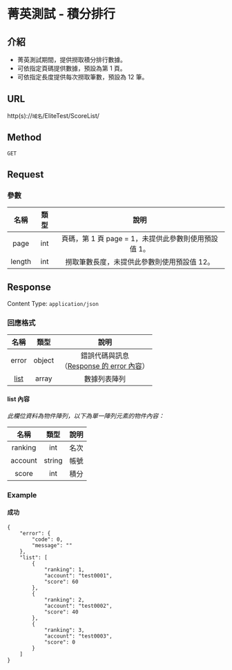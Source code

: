 # 菁英測試 - 積分排行

## 介紹

- 菁英測試期間，提供撈取積分排行數據。
- 可依指定頁碼提供數據，預設為第 1 頁。
- 可依指定長度提供每次撈取筆數，預設為 12 筆。

## URL

http(s)://`域名`/EliteTest/ScoreList/

## Method

`GET`

## Request

### 參數

| 名稱 | 類型 | 說明 |
|:-:|:-:|:-:|
| page | int | 頁碼，第 1 頁 page = 1，未提供此參數則使用預設值 1。 |
| length | int | 撈取筆數長度，未提供此參數則使用預設值 12。 |

## Response

Content Type: `application/json`

### 回應格式

| 名稱 | 類型 | 說明 |
|:-:|:-:|:-:|
| error | object | 錯誤代碼與訊息<br>（[Response 的 error 內容](../response.md#error)） |
| [list](#list) | array | 數據列表陣列 |

#### <span id="list"> list 內容</span>

_此欄位資料為物件陣列，以下為單一陣列元素的物件內容：_

| 名稱 | 類型 | 說明 |
|:-:|:-:|:-:|
| ranking | int | 名次 |
| account | string | 帳號 |
| score | int |積分 |

### Example

#### 成功

	{
	    "error": {
	        "code": 0,
	        "message": ""
	    },
	    "list": [
	        {
	            "ranking": 1,
	            "account": "test0001",
	            "score": 60
	        },
	        {
	            "ranking": 2,
	            "account": "test0002",
	            "score": 40
	        },
	        {
	            "ranking": 3,
	            "account": "test0003",
	            "score": 0
	        }
	    ]
	}

